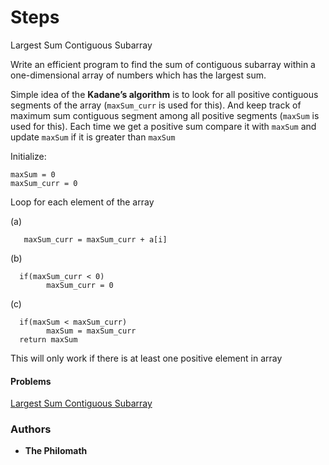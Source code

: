 # Steps
Largest Sum Contiguous Subarray

Write an efficient program to find the sum of contiguous subarray within a one-dimensional array of numbers which has the largest sum.

Simple idea of the **Kadane’s algorithm** is to look for all positive contiguous segments of the array (`maxSum_curr` is used for this).
And keep track of maximum sum contiguous segment among all positive segments (`maxSum` is used for this).
Each time we get a positive sum compare it with `maxSum` and update `maxSum` if it is greater than `maxSum`

Initialize:

    maxSum = 0
    maxSum_curr = 0

Loop for each element of the array

  (a)

       maxSum_curr = maxSum_curr + a[i]

  (b)

      if(maxSum_curr < 0)
            maxSum_curr = 0

  (c)

      if(maxSum < maxSum_curr)
            maxSum = maxSum_curr
      return maxSum

This will only work if there is at least one positive element in array

#### Problems
[Largest Sum Contiguous Subarray](https://www.geeksforgeeks.org/largest-sum-contiguous-subarray/)

### Authors

* **The Philomath**
